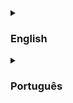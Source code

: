 <details>
    <summary> <h3> English </h3> </summary>
    
# Description

### What it does?

Price_indexr is intended to get a set of product prices for a given search on google shopping and store it in a database or a .csv file. It will return up to 20 results, if no product is found at the moment it will register a message in a text file in the same folder as the script. It is recomended to automate this task to be performed periodically with [cron](https://cron-job.org/en/) to schedule new data over time.

### How can this help me?

This can be used to satisfy business and personal necessities, for stablishing market prices, help on calculating price indexes for specific types of products or monitoring the price of a product you want to buy.

    # Requirements

- Python version 3.8 or superior and packages:
    - [bs4](https://pypi.org/project/beautifulsoup4/)
    - [sqlalchemy](https://pypi.org/project/SQLAlchemy/)
    - [requests](https://pypi.org/project/requests/)
- Any popular internet browser installed, and [know it's User Agent](https://developers.whatismybrowser.com/useragents/parse/?analyse-my-user-agent=yes#parse-useragent) (If you want to troubleshoot)

<details>
    <summary> <b>Recommended for scheduling</b> </summary>
    
For macOS/Unix operating systems:
- [Bash](http://tiswww.case.edu/php/chet/bash/bashtop.html)
- [cron/anacron](https://cron-job.org/en/) or [cronitor](https://cronitor.io) installed

For Windows operating systems:
- [PowerShell](https://docs.microsoft.com/pt-br/powershell/scripting/overview?view=powershell-7.2)
- [Windows Task Scheduler](https://docs.microsoft.com/en-us/windows/win32/taskschd/task-scheduler-start-page)
    
</details>

# How to use?

***Currently this project is under construction, and may not be working properly (~~maybe not working at all~~)***

The intended usage is on a terminal:

```
python price_indexr.py "<Database connection string or '.csv'>" "my product search" "<location code [optional]>"
```

This will use python to run the ```price_indexr.py``` script with 3 different arguments in order:
1. A connection string to a database supported by SQLAlchemy on it's [Included Dialects](https://docs.sqlalchemy.org/en/14/dialects/#included-dialects), or simply ".csv" to save in a text file;
2. A search that you would type on google's search field. Must be inside quotes or double qutoes if it contains more than one word;
3. [Optional] A location code for the country (e.g. "us" for the United States, or "pt-br" for Brazil). If not included, google search engine will guess the country by the IP address that you are using.

### How the search works?

The search results could come with a lot of similar products that doesn't meet your expectations. For that reason, every word you type in the search argument is a filter, Price_indexr works with two kinds of filters:

1. **Positive:** this filter contains every word that you demand to be in the title of the product. This also will be used to fill the google shopping's search bar.
2. **Negative:** this filter contains every word that you demand ***NOT*** to be in the title of the product. This will never be used to fill the google shopping's search bar, as it would bring more unwanted results.

So your search would look like: ```"gtx 1660 -pc -notebook"```*

In the example above, "gtx" and "1660" are positive filters and "pc" and "notebook" are negative. In this case you want to search the "gtx 1660" graphics card's price, but as the results might bring unwanted computers and notebooks that comes with this graphics card equiped, you should use negative filters such as those to avoid adding them to your database. The positive filters would naturally prevent you from getting similar graphics cards such as "gtx 1650" and ensuring you get data only from the desired model.

 *Note that positive filters should **always** come first.

### Scheduling on Unix/macOS with Bash

<details>
    <summary> Example of automation with crontab </summary>

    ```
    PYTHON_PATH="<path to desired python interpreter>"
    SCRIPT_PATH="<path to price_indexr.py>"
    DB_CON="<your database connection string>" 
    # or ".csv" to save in a text file in the same folder of your script instead of a database

    crontab -e
    @monthly "$PYTHON_PATH" "$SCRIPT_PATH" "$DB_CON" "my product search"
    # To check the schedules made:
    crontab -l
    ```
</details> 

### Scheduling on Windows with PowerShell

<details>
    <summary> Example of automation with Windows Task Scheduler </summary>

    ```
    $PYTHON_PATH = "<path to desired python interpreter>"
    $SCRIPT_PATH = "<path to price_indexr.py>"
    $DB_CON = "<your database connection string>" 

    $price_indexr_action = New-ScheduledTaskAction 
        -Execute "python3 $SCRIPT_PATH $DB_CON 'my product search'"
    $monthly = New-ScheduledTaskTrigger -Monthly -At 0:00am
    $task_<unique name> = Register-ScheduledTask 
        -Action $price_indexr_action
        -Trigger $monthly 
        -TaskName "<unique name>" 
        -Description "<Your Description>"
    $task_<unique name> | Set-ScheduledTask
    ```
</details>

If a database was selected to store the data, a table called "price_indexr-my_product_search" will be created in the database on the first execution. Next executions will append new data to the same table. If you preferred a text file, the name of the file will follow the same naming pattern.
    
# Troubleshooting

1. Depending on the user-agent, the results may or not appear for Price_indexr, usually, changing the user-agent on the line 125 of the script will solve the problem.

# Veja também:

- [Prind_Monitor:](https://github.com/VFLins/Prind_Monitor) Report generator for price data obtained by this piece of software, only compatible with SQLite databases for now. 

</details>
    
<details>
    <summary> <h3> Português </h3> </summary>

# Descrição

## O que faz?

Price_indexr tem a intenção de obter o preço de um conjunto de bens para uma dada pesquisa no google shopping, e armazenar os dados obtidos em um arquivo de texto .csv ou numa base de dados. Ele pode retornar até ~80 resultados dependendo da pesquisa, a quantidade exata de resultados registrados fica registrada num arquivo de texto de fácil interpretação no mesmo diretório em que fica salvo o script. É recomendável automatizar esta tarefa, usando [cron](https://cron-job.org/en/) para programar a entrada de novos dados ao longo do tempo.

## Como pode me ajudar?
    
Pode ser usado para solucionar problemas de negócios e pessoais, como para encontrar o preço de mercado de um dado tipo de bem, ajudar na estipulação de um índice de preços, ou ajudar um comprador a encontrar o melhor momento para adquirir um produto.

# Requisitos
    
- Python 3.8 ou superior;
    - [bs4](https://pypi.org/project/beautifulsoup4/)
    - [sqlalchemy](https://pypi.org/project/SQLAlchemy/)
    - [requests](https://pypi.org/project/requests/)
- Qualquer navegador popular e [conhecer seu User Agent](https://developers.whatismybrowser.com/useragents/parse/?analyse-my-user-agent=yes#parse-useragent) (se quiser solucionar problemas)

<details>
    <summary> <b> Recomendado para automação </b> </summary>
    
Para macOS/Unix:
- [Bash](http://tiswww.case.edu/php/chet/bash/bashtop.html)
- [cron/anacron](https://cron-job.org/en/) ou [cronitor](https://cronitor.io) instalado

Para Windows:
- [Agendador de Tarefas do Windows](https://docs.microsoft.com/en-us/windows/win32/taskschd/task-scheduler-start-page)
    
</details>
    
# Como usar?
    
***Atualmente este projeto está em construção e pode ou não estar funcionando apropriadamente (~~talvez nem isso~~)***

A maneira planejada para se usar, é através de um comando no terminal:

```
python price_indexr.py "<Database connection string or '.csv'>" "my product search" "<location code [optional]>"
```
    
Isto vai usar o python para executar o script ```price_indexr.py``` com 3 argumentos diferentes na ordem:
1. Um string de conexão usado pelo SQLAlchemy nos seus [Dialetos Incluídos](https://docs.sqlalchemy.org/en/14/dialects/#included-dialects), ou simplesmente ".csv" para salvar num arquivo de texto;
2. Uma pesquisa que você digitaria na pesquisa do google. Deve estar dentro de aspas simples ou duplas se possuir mais de uma palavra (mais detalhes no próximo tópico);
3. [Opcional] O código de localização para um país (por exemplo: "us" para os estados unidos, ou "pt-br" para o Brasil). Se não for fornecido, a engine de pesquisa de google vai adivinhar o país pelo endereço IP que você estiver usando.

## Como a pesquisa funciona?

O resultado das pesquisas pode trazer diversos produtos similares que podem não ser do seu interesse, por este motivo, cada palavra que você digitar vai servir como filtro, **Price_indexr** funciona com dois tipos de filtros:

1. *Positivo:* São as palavras que você exige que estejam no título do produto. Isto também vai ser usado para preencher a barra de pesquisa;
2. *Negativo:* São as palavras que você exige que ***NÃO*** estejam no título do produto. Não será usada no termo de pesquisa, pois se fosse, iria trazer mais produtos indesejados nos resultados.
    
Então sua pesquisa iria parecer com isto: ```"gtx 1660 -pc -notebook"```*
    
No exemplo acima, "gtx" e "1660" são filtros positivos, enquanto "pc" e "notebook" são negativos. Neste caso você estaria querendo pesquisar o preço de placas de vídeo do modelo "gtx 1660", mas como os resultados podem trazer PCs e Notebooks indesejados que vêm com este modelo de placa de vídeo equipado, você deveria usar estes filtros negativos para evitar adicionar estes resultados na sua base de dados. Os filtros positivos vão naturalmente garantir que você obtenha apenas o modelo desejado, em vez de outros modelos similares que também podem aparecer nos resultados, como a "gtx 1650".
    
*Perceba que os filtros positivos devem **sempre** aparecer primeiro.

### Automação em sistemas Unix/macOS

<details>
    <summary> Exemplo de automação com crontab </summary>

    ```
    PYTHON_PATH="<path to desired python interpreter>"
    SCRIPT_PATH="<path to price_indexr.py>"
    DB_CON="<your database connection string>" 
    # or ".csv" to save in a text file in the same folder of your script instead of a database

    crontab -e
    @monthly "$PYTHON_PATH" "$SCRIPT_PATH" "$DB_CON" "my product search"
    # To check the schedules made:
    crontab -l
    ```
</details> 

### Automação no Windows

<details>
    <summary> Exemplo de automação com o Gerenciador de Tarefas do Windows </summary>

    ```
    $PYTHON_PATH = "<path to desired python interpreter>"
    $SCRIPT_PATH = "<path to price_indexr.py>"
    $DB_CON = "<your database connection string>" 

    $price_indexr_action = New-ScheduledTaskAction 
        -Execute "python3 $SCRIPT_PATH $DB_CON 'my product search'"
    $monthly = New-ScheduledTaskTrigger -Monthly -At 0:00am
    $task_<unique name> = Register-ScheduledTask 
        -Action $price_indexr_action
        -Trigger $monthly 
        -TaskName "<unique name>" 
        -Description "<Your Description>"
    $task_<unique name> | Set-ScheduledTask
    ```
</details>

Se você escolheu salvar os dados numa base de dados, uma tabela com o nome "price_indexr-produto_pesquisado" será criada no banco de dados escolhido. Futuras execuções adicionarão novas linhas de dados abaixo dos dados existentes. Se você escolheu um arquivo de texto, o nome do arquivo vai seguir o mesmo padrão de nomeação.

# Resolvendo problemas

1. Dependendo do user-agent, os resultados podem não aparecer para Price_indexr, normalmente, mudar o código do user-agent na linha 125 do script resolveria o problema.
    
# Veja também:

- [Prind_Monitor:](https://github.com/VFLins/Prind_Monitor) Gerador de relatórios para dados de preços obtidos aqui, por enquanto compatível apenas com bancos de dados SQLite.

</details>
